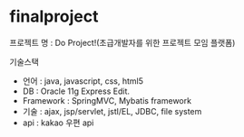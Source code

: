 # finalproject

프로젝트 명 : Do Project!(초급개발자를 위한 프로젝트 모임 플랫폼)

기술스택
- 언어 : java, javascript, css, html5
- DB : Oracle 11g Express Edit.
- Framework : SpringMVC, Mybatis framework
- 기술 : ajax, jsp/servlet, jstl/EL, JDBC, file system
- api : kakao 우편 api
